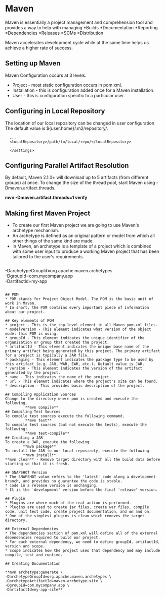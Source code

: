 # Maven
Maven is essentially a project management and comprehension tool and provides a way to help with managing 
*Builds
*Documentation
*Reporting
*Dependencies
*Releases
*SCMs
*Distribution

Maven accelerates development cycle while at the same time helps us achieve a higher rate of success.

## Setting up Maven
Maven Configuration occurs at 3 levels.
* Project - most static configuration occurs in pom.xml.
* Installation - this is configuration added once for a Maven installation.
* User -  this is configuration specific to a particular user.

## Configuring in Local Repository
The location of our local repository can be changed in user configuration. The default value is ${user.home}/.m2/repository/.
```<settings>
  ...
  <localRepository>/path/to/local/repo/</localRepository>
  ...
  </settings>
  ```

## Configuring Parallel Artifact Resolution
By default, Maven 2.1.0+ will download up to 5 artifacts (from different groups) at once.
To change the size of the thread pool, start Maven using -Dmaven.artifact.threads.

**mvn -Dmaven.artifact.threads=1 verify**
## Making first Maven Project
 * To create our first Maven project we are going to use Maven's archetype mechanism.
 * An archetype is defined as an original pattern or model from which all other things of the same kind are made.
 * In Maven, an archetype is a template of a project which is combined with some user input to produce a working Maven project that has been tailored to the user's requirements.
   ```mvn -B archetype:generate \
  -DarchetypeGroupId=org.apache.maven.archetypes \
  -DgroupId=com.mycompany.app \
  -DartifactId=my-app
  ```
 
## POM
 * POM stands for Project Object Model. The POM is the basic unit of work in Maven. 
 * In short, the POM contains every important piece of information about our project.
 
## Key elements of POM
* project - This is the top-level element in all Maven pom.xml files.
* modelVersion - This element indicates what version of the object model this POM is using.
* groupId - This element indicates the unique identifier of the organization or group that created the project.
* artifactId - This element indicates the unique base name of the primary artifact being generated by this project. The primary artifact for a project is typically a JAR file.
* packaging - This element indicates the package type to be used by this artifact (e.g. JAR, WAR, EAR, etc.). Default value is JAR.
* version - This element indicates the version of the artifact generated by the project.
* name - This indicates the name of the project.
* url - This element indicates where the project's site can be found. 
* description - This provides basic description of the project.

## Compiling Application Sources
Change to the directory where pom is created and execute the following.
           **mvn compile**
## Compiling Test Sources
To compile test sources execute the following command.
           **mvn test**
To compile test sources (but not execute the tests), execute the following:
           **mvn test-compile**
## Creating a JAR
To create a JAR, execute the following
          **mvn package**
To install the JAR to our local reposiroty, execute the following.
          **mvn install**
**mvn clean** - Remove target directory with all the build data before starting so that it is fresh.

## SNAPSHOT Version
* The SNAPSHOT value refers to the 'latest' code along a development branch, and provides no guarantee the code is stable. 
* Code in a release version is unchanging.
* It is the 'development' version before the final 'release' version. 

## Plugin
* Plugins are where much of the real action is performed. 
* Plugins are used to create jar files, create war files, compile code, unit test code, create project documentation, and on and on.
* One of the simplest plugins is clean which removes the target directory.

## External Dependencies
* The dependencies section of pom.xml will define all of the external dependencies required to build our project.
* For each external dependency, we need to define groupId, artifactId, version and scope. 
* Scope indicates how the project uses that dependency and may include compile, test and runtime.

## Creating Documentation
 
 **mvn archetype:generate \
  -DarchetypeGroupId=org.apache.maven.archetypes \
  -DarchetypeArtifactId=maven-archetype-site \
  -DgroupId=com.mycompany.app \
  -DartifactId=my-app-site**
